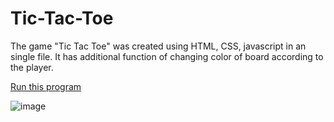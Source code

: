 # Tic-Tac-Toe
The game "Tic Tac Toe" was created using HTML, CSS, javascript in an single file.
It has additional function of changing color of board according to the player.

[Run this program](https://madesh-kumar-m.github.io/Tic-Tac-Toe/)

![image](https://github.com/MADESH-KUMAR-M/Tic-Tac-Toe/assets/151498809/a056166f-e9fa-4314-a0ee-014982a0d7c6)

